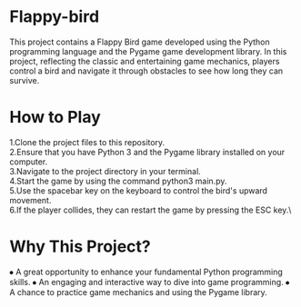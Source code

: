 # Flappy-bird
This project contains a Flappy Bird game developed using the Python programming language and the Pygame game development library. In this project, reflecting the classic and entertaining game mechanics, players control a bird and navigate it through obstacles to see how long they can survive.

# How to Play
1.Clone the project files to this repository.\
2.Ensure that you have Python 3 and the Pygame library installed on your computer.\
3.Navigate to the project directory in your terminal.\
4.Start the game by using the command python3 main.py.\
5.Use the spacebar key on the keyboard to control the bird's upward movement.\
6.If the player collides, they can restart the game by pressing the ESC key.\

# Why This Project?
⦁ A great opportunity to enhance your fundamental Python programming skills.
⦁ An engaging and interactive way to dive into game programming.
⦁ A chance to practice game mechanics and using the Pygame library.
